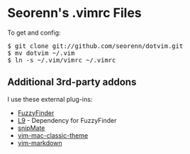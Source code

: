 Seorenn's .vimrc Files
======================

To get and config: 
<pre>
$ git clone git://github.com/seorenn/dotvim.git
$ mv dotvim ~/.vim
$ ln -s ~/.vim/vimrc ~/.vimrc
</pre>

Additional 3rd-party addons
---------------------------

I use these external plug-ins:

* [FuzzyFinder](http://www.vim.org/scripts/script.php?script_id=1984)
* [L9](http://www.vim.org/scripts/script.php?script_id=3252) - Dependency for FuzzyFinder
* [snipMate](http://www.vim.org/scripts/script.php?script_id=2540)
* [vim-mac-classic-theme](https://github.com/nelstrom/vim-mac-classic-theme)
* [vim-markdown](https://github.com/plasticboy/vim-markdown/)
